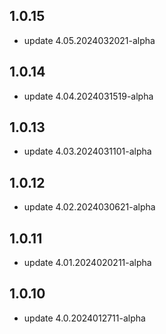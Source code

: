 ## 1.0.15
* update 4.05.2024032021-alpha

## 1.0.14
* update 4.04.2024031519-alpha

## 1.0.13
* update 4.03.2024031101-alpha

## 1.0.12
* update 4.02.2024030621-alpha

## 1.0.11
* update 4.01.2024020211-alpha

## 1.0.10
* update 4.0.2024012711-alpha
